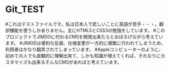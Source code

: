 # Git_TEST
#これはテストファイルです。私は日本人で悲しいことに英語が苦手・・・。翻訳機能を使うしかありません。主にHTML5とCSS3の勉強をしています。
#このプロジェクトでJIMDOに代わるCMSを開発出来たらとおぼろげながら考えています。
#JIMODは便利な反面、仕様変更が一方的に頻繁に行われてしまうため、利用者はかなり翻弄されてしまっています。
#Appleコンピューターのように、初めての人でも直観的に理解出来て、しかも知識が増えてくれば、それなりにカスタマイズも出来るそんなCMSがあればと考えています。
